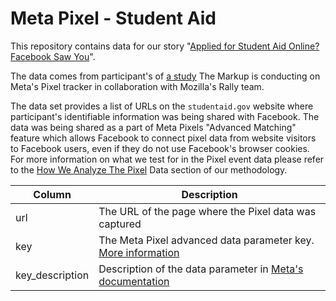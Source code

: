 # Meta Pixel - Student Aid

This repository contains data for our story "[Applied for Student Aid Online? Facebook Saw You]()".

The data comes from participant's of [a study](https://rally.mozilla.org/current-studies/facebook-pixel-hunt/) The Markup is conducting on Meta's Pixel tracker in collaboration with Mozilla's Rally team.

The data set provides a list of URLs on the `studentaid.gov` website where participant's identifiable information was being shared with Facebook. The data was being shared as a part of Meta Pixels "Advanced Matching" feature which allows Facebook to connect pixel data from website visitors to Facebook users, even if they do not use Facebook's browser cookies. For more information on what we test for in the Pixel event data please refer to the [How We Analyze The Pixel]() Data section of our methodology.

| Column          | Description                                                                                                                                                                                      |
| --------------- | ------------------------------------------------------------------------------------------------------------------------------------------------------------------------------------------------ |
| url             | The URL of the page where the Pixel data was captured                                                                                                                                            |
| key             | The Meta Pixel advanced data parameter key. [More information]()                                                                                                                                 |
| key_description | Description of the data parameter in [Meta's documentation](https://web.archive.org/web/20220422143917/https%3A%2F%2Fdevelopers.facebook.com%2Fdocs%2Fmeta-pixel%2Fadvanced%2Fadvanced-matching) |
